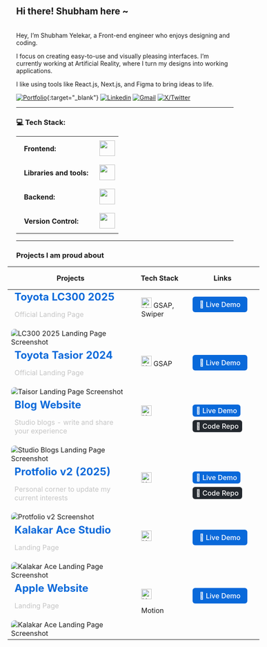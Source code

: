 ## Hi there! Shubham here ~

<br>
Hey, I’m Shubham Yelekar, a Front-end engineer who enjoys designing and coding.

I focus on creating easy-to-use and visually pleasing interfaces. I’m currently working at Artificial Reality, where I turn my designs into working applications.

I like using tools like React.js, Next.js, and Figma to bring ideas to life.
<br>

[![Portfolio](https://img.shields.io/static/v1?label=Portfolio&message=Website&color=blue)](https://shubhamyelekar.vercel.app/){:target="_blank"}
[![Linkedin](https://img.shields.io/badge/-LinkedIn-blue?style=flat&logo=Linkedin&logoColor=white)](https://www.linkedin.com/in/shubhamyelekar/)
[![Gmail](https://img.shields.io/badge/-Gmail-c14438?style=flat&logo=Gmail&logoColor=white)](mailto:shubhamyelekar0@gmail.com?subject=From%20GitHub&&body=Hi,%20there.%20Found%20you%20on%20GitHub!%20Let's%20talk%20about...)
[![X/Twitter](https://img.shields.io/static/v1?label=X&message=twitter&color=blue)](https://x.com/shubu_y)&nbsp;

---

### 💻 Tech Stack:

<table>
    <tr>
        <td style="font-weight: bold; padding: 18px; vertical-align: center;">Frontend:</td>
        <td><img height="36" src="https://skillicons.dev/icons?i=html,css,js,ts,react,next,angular"/></td>
    </tr>
    <tr>
        <td style="font-weight: bold; padding: 18px; vertical-align: center; border: none;">Libraries and tools:</td>
        <td><img height="36" src="https://skillicons.dev/icons?i=tailwind,vite,figma,threejs,ps,ae,illustrator"/></td>
    </tr>
    <tr>
        <td style="font-weight: bold; padding: 18px; vertical-align: center; border: none;">Backend:</td>
        <td><img height="36" src="https://skillicons.dev/icons?i=appwrite,mongodb,supabase"/></td>
    </tr>
    <tr>
        <td style="font-weight: bold; padding: 18px; vertical-align: center; border: none;">Version Control:</td>
        <td><img height="36" src="https://skillicons.dev/icons?i=git,github,bitbucket"/></td>
    </tr>
</table>

---

### Projects I am proud about

<div style="margin: 0 -20px;">
<table style="width: calc(100% + 40px); border-collapse: collapse;">
  <thead>
    <tr>
      <th style="padding: 16px;">Projects</th>
      <th style="padding: 16px; ">Tech Stack</th>
      <th style="padding: 16px; ">Links</th>
    </tr>
  </thead>
  <tbody>
    <tr>
      <td style="width: 50%; max-width: 50%;vertical-align: top;">
        <strong style="font-size: 24px; color: #0969da; padding: 8px;">Toyota LC300 2025</strong>
        <p style="margin: 8px 0; color:rgb(197, 197, 197); padding: 8px;">Official Landing Page</p>
        <img src="https://ucarecdn.com/961683ce-ba5f-4a9d-809b-76a5fb34964f/-/preview/450x300/" 
             alt="LC300 2025 Landing Page Screenshot" 
             style="border-radius: 8px; margin-top: 8px" />
      </td>
      <td style="padding: 18px; vertical-align: top;">
        <img height="24" src="https://skillicons.dev/icons?i=html,css,js" alt="HTML, CSS, JavaScript" /> GSAP, Swiper
      </td>
      <td style="padding:16px; vertical-align: top;">
        <a href="https://www.toyotabharat.com/showroom/lc300/" 
           target="_blank" 
           rel="noopener noreferrer"
           style="display: inline-block; padding: 8px 16px; background: #0969da; color: white; text-decoration: none; border-radius: 6px; font-weight: 500;">
          🔗 Live Demo
        </a>
      </td>
    </tr>
    <tr>
      <td style="width: 50%; max-width: 50%;vertical-align: top;">
        <strong style="font-size: 24px; color: #0969da; padding: 8px;">Toyota Tasior 2024</strong>
        <p style="margin: 8px 0; color:rgb(197, 197, 197); padding: 8px;">Official Landing Page</p>
        <img src="https://ucarecdn.com/8e125cef-7677-412d-b3c9-2080f1bf2917/-/preview/450x300/" 
             alt="Taisor Landing Page Screenshot" 
             style="border-radius: 8px; margin-top: 8px" />
      </td>
      <td style="padding: 18px; vertical-align: top;">
        <img height="24" src="https://skillicons.dev/icons?i=html,css,js" alt="HTML, CSS, JavaScript" /> GSAP
      </td>
      <td style="padding:16px; vertical-align: top;">
        <a href="https://www.toyotabharat.com/showroom/urbancruiser-taisor/" 
           target="_blank" 
           rel="noopener noreferrer"
           style="display: inline-block; padding: 8px 16px; background: #0969da; color: white; text-decoration: none; border-radius: 6px; font-weight: 500;">
          🔗 Live Demo
        </a>
      </td>
    </tr>
    <tr>
      <td style="width: 50%; max-width: 50%;vertical-align: top;">
        <strong style="font-size: 24px; color: #0969da; padding: 8px;">Blog Website</strong>
        <p style="margin: 8px 0; color:rgb(197, 197, 197); padding: 8px;">Studio blogs - write and share your experience</p>
        <img src="https://ucarecdn.com/30a76e16-2989-4c7b-80f4-66b8aa5f2489/blogs.jpg" 
             alt="Studio Blogs Landing Page Screenshot" 
             style="border-radius: 8px; margin-top: 8px" />
      </td>
      <td style="padding: 18px; vertical-align: top;">
        <img height="24" src="https://skillicons.dev/icons?i=react,redux,appwrite" alt="HTML, CSS, JavaScript" />
      </td>
      <td style="padding:16px; vertical-align: top;">
        <a href="https://studio-blogs.netlify.app/" 
           target="_blank" 
           rel="noopener noreferrer"
           style="display: inline-block; padding: 4px 8px; background: #0969da; color: white; text-decoration: none; border-radius: 6px; font-weight: 500;">
          🔗 Live Demo
        </a>
        <a>
           <a href="https://github.com/Shubham-yelekar/blog-website" 
           target="_blank" 
           rel="noopener noreferrer"
           style="display: inline-block; padding: 4px 8px; margin-top:8px;background: #24292f; color: white; text-decoration: none; border-radius: 6px; font-weight: 500;">
          📁 Code Repo
        </a>
      </td>
    </tr>
    <tr>
      <td style="width: 50%; max-width: 50%;vertical-align: top;">
        <strong style="font-size: 24px; color: #0969da; padding: 8px;">Protfolio v2 (2025)</strong>
        <p style="margin: 8px 0; color:rgb(197, 197, 197); padding: 8px;">Personal corner to update my current interests</p>
        <img src="https://ucarecdn.com/e2939370-704b-46a3-ab62-406890c37450/-/preview/450x300/" 
             alt="Protfolio v2 Screenshot" 
             style="border-radius: 8px; margin-top: 8px" />
      </td>
      <td style="padding: 18px; vertical-align: top;">
        <img height="24" src="https://skillicons.dev/icons?i=react" alt="HTML, CSS, JavaScript" />
      </td>
      <td style="padding:16px; vertical-align: top;">
        <a href="https://shubhamyelekar.vercel.app/" 
           target="_blank" 
           rel="noopener noreferrer"
           style="display: inline-block; padding: 4px 8px; background: #0969da; color: white; text-decoration: none; border-radius: 6px; font-weight: 500;">
          🔗 Live Demo
        </a>
        <a>
           <a href="https://github.com/Shubham-yelekar/portfolio2024" 
           target="_blank" 
           rel="noopener noreferrer"
           style="display: inline-block; padding: 4px 8px; margin-top:8px;background: #24292f; color: white; text-decoration: none; border-radius: 6px; font-weight: 500;">
          📁 Code Repo
        </a>
      </td>
    </tr>
    <tr>
      <td style="width: 50%; max-width: 50%;vertical-align: top;">
        <strong style="font-size: 24px; color: #0969da; padding: 8px;">Kalakar Ace Studio</strong>
        <p style="margin: 8px 0; color:rgb(197, 197, 197); padding: 8px;">Landing Page</p>
        <img src="https://ucarecdn.com/19783243-859c-4620-8a5a-e8beb29d805e/-/preview/450x300/" 
             alt="Kalakar Ace Landing Page Screenshot" 
             style="border-radius: 8px; margin-top: 8px" />
      </td>
      <td style="padding: 18px; vertical-align: top;">
        <img height="24" src="https://skillicons.dev/icons?i=react" alt="HTML, CSS, JavaScript" />
      </td>
      <td style="padding:16px; vertical-align: top;">
        <a href="https://next-js-kalakar-india.vercel.app/" 
           target="_blank" 
           rel="noopener noreferrer"
           style="display: inline-block; padding: 8px 16px; background: #0969da; color: white; text-decoration: none; border-radius: 6px; font-weight: 500;">
          🔗 Live Demo
        </a>
      </td>
    </tr>
    <tr>
      <td style="width: 50%; max-width: 50%;vertical-align: top;">
        <strong style="font-size: 24px; color: #0969da; padding: 8px;">Apple Website</strong>
        <p style="margin: 8px 0; color:rgb(197, 197, 197); padding: 8px;">Landing Page</p>
        <img src="https://ucarecdn.com/13d8f09a-6505-4367-a20b-870a889b4bfb/-/preview/450x300/" 
             alt="Kalakar Ace Landing Page Screenshot" 
             style="border-radius: 8px; margin-top: 8px" />
      </td>
      <td style="padding: 18px; vertical-align: top;">
        <img height="24" src="https://skillicons.dev/icons?i=react,threejs," alt="HTML, CSS, JavaScript" /> 
        <p>Motion</p>
      </td>
      <td style="padding:16px; vertical-align: top;">
        <a href="https://applewebsitecloneshubu.netlify.app/" 
           target="_blank" 
           rel="noopener noreferrer"
           style="display: inline-block; padding: 8px 16px; background: #0969da; color: white; text-decoration: none; border-radius: 6px; font-weight: 500;">
          🔗 Live Demo
        </a>
      </td>
    </tr>
  </tbody>
</table>
</div>
